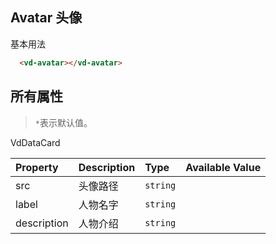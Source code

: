 ## Avatar 头像

基本用法

```html
  <vd-avatar></vd-avatar>
```

<example-board :component="AvatarBasic" :source="AvatarBasicSource"></example-board>

## 所有属性

> `*`表示默认值。

VdDataCard

| Property    | Description | Type     | Available Value |
| :---------- | :---------- | :------- | :-------------- |
| src         | 头像路径    | `string` |                 |
| label       | 人物名字    | `string` |                 |
| description | 人物介绍    | `string` |                 |

<script>
import AvatarBasic from 'docs/examples/other/avatar/AvatarBasic'
import AvatarBasicSource from 'docs/examples/other/avatar/AvatarBasic.txt'

export default {
  data(){
    return {
      AvatarBasic,
      AvatarBasicSource
    }
  }
}

</script>

